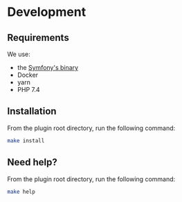 # Development

## Requirements

We use:

- the [Symfony's binary](https://symfony.com/download)
- Docker
- yarn
- PHP 7.4

## Installation

From the plugin root directory, run the following command:

```bash
make install
```

## Need help?

From the plugin root directory, run the following command:

```bash
make help
```
